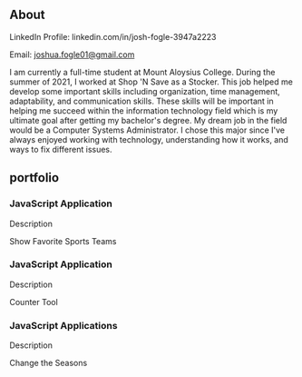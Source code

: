 <h2>About</h2>

LinkedIn Profile:
linkedin.com/in/josh-fogle-3947a2223

Email:
joshua.fogle01@gmail.com


<p>I am currently a full-time student at Mount Aloysius College. During the summer of 2021, I worked at Shop 'N Save as a Stocker. This job helped me develop some important skills including organization, time management, adaptability, and communication skills. These skills will be important in helping me succeed within the information technology field which is my ultimate goal after getting my bachelor's degree. My dream job in the field would be a Computer Systems Administrator. I chose this major since I've always enjoyed working with technology, understanding how it works, and ways to fix different issues.</p>


<h2>portfolio</h2>

<div class="portfolio">
  <h3>JavaScript Application</h3>
  <p>Description</p>
  <a =hrefs="/FavoriteSportsTeams"> Show Favorite Sports Teams</a>

</div>

<div class="portfolio">
  <h3>JavaScript Application</h3>
  <p>Description</p>
  <a =hrefs="/Counter"> Counter Tool</a>

</div>

<div class="portfolio">
  <h3>JavaScript Applications</h3>
  <p>Description</p>
  <a =hrefs="/Seasons"> Change the Seasons</a>

</div>
